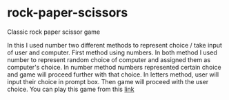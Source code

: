 # rock-paper-scissors
Classic rock paper scissor game

In this I used number two different methods to represent choice / take input of user and computer.
First method using numbers.
In both method I used number to represent random choice of computer and assigned them as computer's choice.
In number method numbers represented certain choice and game will proceed further with that choice.
In letters method, user will input their choice in prompt box. Then game will proceed with the user choice.
You can play this game from this [link](https://roman-thapa.github.io/rock-paper-scissors/)